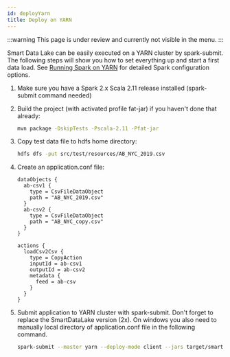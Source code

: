 ```yaml
---
id: deployYarn
title: Deploy on YARN
---
```


:::warning
This page is under review and currently not visible in the menu.
:::


Smart Data Lake can be easily executed on a YARN cluster by spark-submit.
The following steps will show you how to set everything up and start a first data load.
See [Running Spark on YARN](https://spark.apache.org/docs/latest/running-on-yarn.html) for detailed Spark configuration options.

1.  Make sure you have a Spark 2.x Scala 2.11 release installed (spark-submit command needed)

1.  Build the project (with activated profile fat-jar) if you haven't done that already:
    ```bash
    mvn package -DskipTests -Pscala-2.11 -Pfat-jar
    ```

1.  Copy test data file to hdfs home directory:
    ```bash
    hdfs dfs -put src/test/resources/AB_NYC_2019.csv
    ```

1.  Create an application.conf file:
    ```hocon
    dataObjects {
      ab-csv1 {
        type = CsvFileDataObject
        path = "AB_NYC_2019.csv"
      }
      ab-csv2 {
        type = CsvFileDataObject
        path = "AB_NYC_copy.csv"
      }
    }
    
    actions {
      loadCsv2Csv {
        type = CopyAction
        inputId = ab-csv1
        outputId = ab-csv2
        metadata {
          feed = ab-csv
        }
      }
    }
    ```

1.  Submit application to YARN cluster with spark-submit.  Don't forget to replace the SmartDataLake version (2x). On windows you also need to manually local directory of application.conf file in the following command.
    ```bash
    spark-submit --master yarn --deploy-mode client --jars target/smartdatalake_2.11-1.0.3-jar-with-dependencies.jar --class io.smartdatalake.app.DefaultSmartDataLakeBuilder target/smartdatalake_2.11-1.0.3-jar-with-dependencies.jar --feed-sel ab-csv -c file://`pwd`/application.conf
    ```
